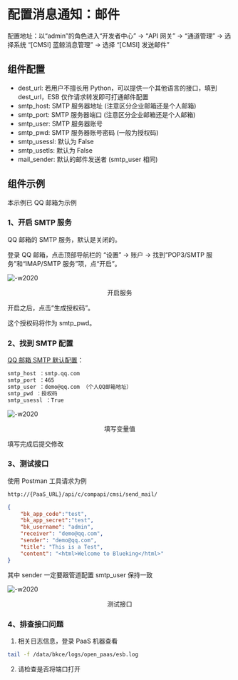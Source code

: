 # 配置消息通知：邮件

配置地址：以“admin”的角色进入“开发者中心” -> “API 网关” -> “通道管理” -> 选择系统 “[CMSI] 蓝鲸消息管理” -> 选择 “[CMSI] 发送邮件”

## 组件配置

- dest_url: 若用户不擅长用 Python，可以提供一个其他语言的接口，填到 dest_url，ESB 仅作请求转发即可打通邮件配置
- smtp_host: SMTP 服务器地址 (注意区分企业邮箱还是个人邮箱)
- smtp_port: SMTP 服务器端口 (注意区分企业邮箱还是个人邮箱)
- smtp_user: SMTP 服务器账号
- smtp_pwd: SMTP 服务器账号密码 (一般为授权码)
- smtp_usessl: 默认为 False
- smtp_usetls: 默认为 False
- mail_sender: 默认的邮件发送者 (smtp_user 相同)

## 组件示例

本示例已 QQ 邮箱为示例

### 1、开启 SMTP 服务

QQ 邮箱的 SMTP 服务，默认是关闭的。

登录 QQ 邮箱，点击顶部导航栏的 “设置” -> 账户 -> 找到“POP3/SMTP 服务”和“IMAP/SMTP 服务”项，点“开启”。

![-w2020](../assets/noticeWay01.png)
<center>开启服务</center>

开启之后，点击“生成授权码”。

这个授权码将作为 smtp_pwd。

### 2、找到 SMTP 配置

[QQ 邮箱 SMTP 默认配置](https://service.mail.qq.com/cgi-bin/help?subtype=1&&id=20010&&no=1000557)：

```bash
smtp_host ：smtp.qq.com
smtp_port ：465
smtp_user ：demo@qq.com （个人QQ邮箱地址）
smtp_pwd ：授权码
smtp_usessl ：True
```

![-w2020](../assets/noticeWay02.png)
<center>填写变量值</center>

填写完成后提交修改

### 3、测试接口

使用 Postman 工具请求为例

```bash
http://{PaaS_URL}/api/c/compapi/cmsi/send_mail/
```

```json
{
    "bk_app_code":"test",
    "bk_app_secret":"test",
    "bk_username": "admin",
    "receiver": "demo@qq.com",
    "sender": "demo@qq.com",
    "title": "This is a Test",
    "content": "<html>Welcome to Blueking</html>"
}
```
其中 sender 一定要跟管道配置 smtp_user 保持一致

![-w2020](../assets/noticeWay03.png)
<center>测试接口</center>

### 4、排查接口问题

1. 相关日志信息，登录 PaaS 机器查看

```bash
tail -f /data/bkce/logs/open_paas/esb.log
```

2. 请检查是否将端口打开

